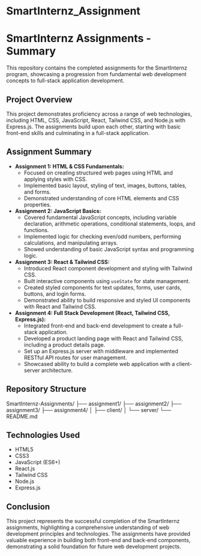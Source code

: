 ﻿# SmartInternz_Assignment
# SmartInternz Assignments - Summary

This repository contains the completed assignments for the SmartInternz program, showcasing a progression from fundamental web development concepts to full-stack application development.

## Project Overview

This project demonstrates proficiency across a range of web technologies, including HTML, CSS, JavaScript, React, Tailwind CSS, and Node.js with Express.js. The assignments build upon each other, starting with basic front-end skills and culminating in a full-stack application.

## Assignment Summary

* **Assignment 1: HTML & CSS Fundamentals:**
    * Focused on creating structured web pages using HTML and applying styles with CSS.
    * Implemented basic layout, styling of text, images, buttons, tables, and forms.
    * Demonstrated understanding of core HTML elements and CSS properties.
* **Assignment 2: JavaScript Basics:**
    * Covered fundamental JavaScript concepts, including variable declaration, arithmetic operations, conditional statements, loops, and functions.
    * Implemented logic for checking even/odd numbers, performing calculations, and manipulating arrays.
    * Showed understanding of basic JavaScript syntax and programming logic.
* **Assignment 3: React & Tailwind CSS:**
    * Introduced React component development and styling with Tailwind CSS.
    * Built interactive components using `useState` for state management.
    * Created styled components for text updates, forms, user cards, buttons, and login forms.
    * Demonstrated ability to build responsive and styled UI components with React and Tailwind CSS.
* **Assignment 4: Full Stack Development (React, Tailwind CSS, Express.js):**
    * Integrated front-end and back-end development to create a full-stack application.
    * Developed a product landing page with React and Tailwind CSS, including a product details page.
    * Set up an Express.js server with middleware and implemented RESTful API routes for user management.
    * Showcased ability to build a complete web application with a client-server architecture.

## Repository Structure
SmartInternz-Assignments/
├── assignment1/
├── assignment2/
├── assignment3/
├── assignment4/
│   ├── client/
│   └── server/
└── README.md

## Technologies Used

* HTML5
* CSS3
* JavaScript (ES6+)
* React.js
* Tailwind CSS
* Node.js
* Express.js

## Conclusion

This project represents the successful completion of the SmartInternz assignments, highlighting a comprehensive understanding of web development principles and technologies. The assignments have provided valuable experience in building both front-end and back-end components, demonstrating a solid foundation for future web development projects.
